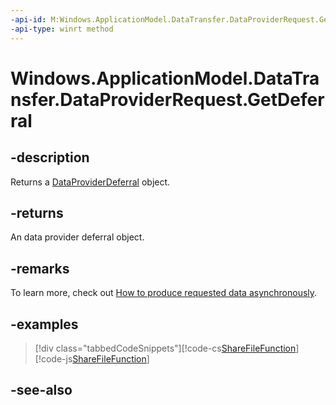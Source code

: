 ```yaml
---
-api-id: M:Windows.ApplicationModel.DataTransfer.DataProviderRequest.GetDeferral
-api-type: winrt method
---
```


<!-- Method syntax
public Windows.ApplicationModel.DataTransfer.DataProviderDeferral GetDeferral()
-->

# Windows.ApplicationModel.DataTransfer.DataProviderRequest.GetDeferral

## -description
Returns a [DataProviderDeferral](dataproviderdeferral.md) object.

## -returns
An data provider deferral object.

## -remarks
To learn more, check out [How to produce requested data asynchronously](http://msdn.microsoft.com/library/34c8bda2-807c-4142-a0fc-d80e62d9b6b2).



## -examples


> [!div class="tabbedCodeSnippets"][!code-cs[ShareFileFunction](../windows.applicationmodel.datatransfer/code/ShareMainBeta/cs/ShareEssentials1.xaml.cs#SnippetShareFileFunction)][!code-js[ShareFileFunction](../windows.applicationmodel.datatransfer/code/ShareMainBeta/javascript/js/ShareFiles.js#SnippetShareFileFunction)]

## -see-also
